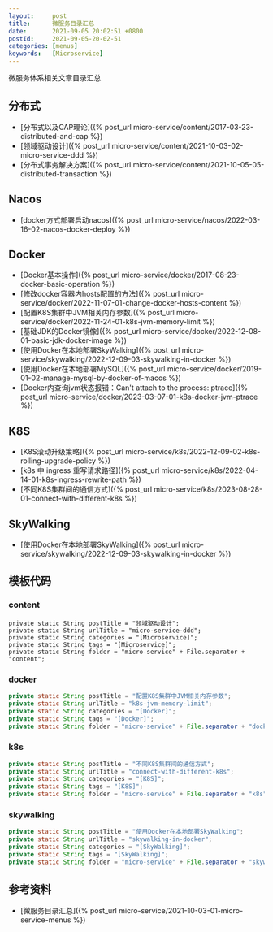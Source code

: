 ```yaml
---
layout:     post
title:      微服务目录汇总
date:       2021-09-05 20:02:51 +0800
postId:     2021-09-05-20-02-51
categories: [menus]
keywords:   [Microservice]
---
```

微服务体系相关文章目录汇总

## 分布式
* [分布式以及CAP理论]({% post_url micro-service/content/2017-03-23-distributed-and-cap %})
* [领域驱动设计]({% post_url micro-service/content/2021-10-03-02-micro-service-ddd %})
* [分布式事务解决方案]({% post_url micro-service/content/2021-10-05-05-distributed-transaction %})

## Nacos
* [docker方式部署启动nacos]({% post_url micro-service/nacos/2022-03-16-02-nacos-docker-deploy %})

## Docker
* [Docker基本操作]({% post_url micro-service/docker/2017-08-23-docker-basic-operation %})
* [修改docker容器内hosts配置的方法]({% post_url micro-service/docker/2022-11-07-01-change-docker-hosts-content %})
* [配置K8S集群中JVM相关内存参数]({% post_url micro-service/docker/2022-11-24-01-k8s-jvm-memory-limit %})
* [基础JDK的Docker镜像]({% post_url micro-service/docker/2022-12-08-01-basic-jdk-docker-image %})
* [使用Docker在本地部署SkyWalking]({% post_url micro-service/skywalking/2022-12-09-03-skywalking-in-docker %})
* [使用Docker在本地部署MySQL]({% post_url micro-service/docker/2019-01-02-manage-mysql-by-docker-of-macos %})
* [Docker内查询jvm状态报错：Can't attach to the process: ptrace]({% post_url micro-service/docker/2023-03-07-01-k8s-docker-jvm-ptrace %})

## K8S
* [K8S滚动升级策略]({% post_url micro-service/k8s/2022-12-09-02-k8s-rolling-upgrade-policy %})
* [k8s 中 ingress 重写请求路径]({% post_url micro-service/k8s/2022-04-14-01-k8s-ingress-rewrite-path %})
* [不同K8S集群间的通信方式]({% post_url micro-service/k8s/2023-08-28-01-connect-with-different-k8s %})

## SkyWalking
* [使用Docker在本地部署SkyWalking]({% post_url micro-service/skywalking/2022-12-09-03-skywalking-in-docker %})

## 模板代码

### content
```content
private static String postTitle = "领域驱动设计";
private static String urlTitle = "micro-service-ddd";
private static String categories = "[Microservice]";
private static String tags = "[Microservice]";
private static String folder = "micro-service" + File.separator + "content";
```

### docker
```java
private static String postTitle = "配置K8S集群中JVM相关内存参数";
private static String urlTitle = "k8s-jvm-memory-limit";
private static String categories = "[Docker]";
private static String tags = "[Docker]";
private static String folder = "micro-service" + File.separator + "docker";
```

### k8s
```java
private static String postTitle = "不同K8S集群间的通信方式";
private static String urlTitle = "connect-with-different-k8s";
private static String categories = "[K8S]";
private static String tags = "[K8S]";
private static String folder = "micro-service" + File.separator + "k8s";
```

### skywalking
```java
private static String postTitle = "使用Docker在本地部署SkyWalking";
private static String urlTitle = "skywalking-in-docker";
private static String categories = "[SkyWalking]";
private static String tags = "[SkyWalking]";
private static String folder = "micro-service" + File.separator + "skywalking";
```

## 参考资料
* [微服务目录汇总]({% post_url micro-service/2021-10-03-01-micro-service-menus %})
